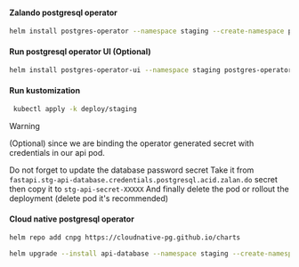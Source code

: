 #### Zalando postgresql operator
```bash
helm install postgres-operator --namespace staging --create-namespace postgres-operator-charts/postgres-operator
```

#### Run postgresql operator UI (Optional)
```bash
helm install postgres-operator-ui --namespace staging postgres-operator-ui-charts/postgres-operator-ui
```

#### Run kustomization
```bash
 kubectl apply -k deploy/staging
```

> [!WARNING] 
> (Optional) since we are binding the operator generated secret with credentials in our api pod.
> 
> Do not forget to update the database password secret
> Take it from `fastapi.stg-api-database.credentials.postgresql.acid.zalan.do` secret then copy it to `stg-api-secret-XXXXX` 
> And finally delete the pod or rollout the deployment (delete pod it's recommended)


#### Cloud native postgresql operator

```bash
helm repo add cnpg https://cloudnative-pg.github.io/charts
```
```bash
helm upgrade --install api-database --namespace staging --create-namespace cnpg/cloudnative-pg
```
